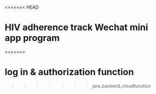 <<<<<<< HEAD
# HIV adherence track Wechat mini app program
=======
# log in & authorization function
>>>>>>> jara_backend_cloudfunction

